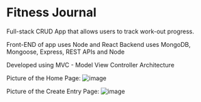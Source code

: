 # Fitness Journal
Full-stack CRUD App that allows users to track work-out progress.

Front-END of app uses Node and React
Backend uses MongoDB, Mongoose, Express, REST APIs and Node

Developed using MVC - Model View Controller Architecture

Picture of the Home Page:
![image](https://user-images.githubusercontent.com/95652335/219506537-5d3b5a80-3005-4792-bc26-54a7322ff583.png)

Picture of the Create Entry Page:
![image](https://user-images.githubusercontent.com/95652335/219506314-1a61c831-811b-49a8-8de0-3389c0504e51.png)
